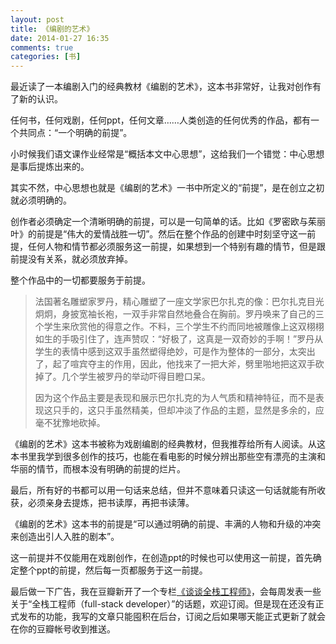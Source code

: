 ```yaml
---
layout: post
title: 《编剧的艺术》
date: 2014-01-27 16:35
comments: true
categories: [书]
---
```


最近读了一本编剧入门的经典教材《编剧的艺术》，这本书非常好，让我对创作有了新的认识。

<!--more-->

任何书，任何戏剧，任何ppt，任何文章……人类创造的任何优秀的作品，都有一个共同点：“一个明确的前提”。

小时候我们语文课作业经常是“概括本文中心思想”，这给我们一个错觉：中心思想是事后提炼出来的。

其实不然，中心思想也就是《编剧的艺术》一书中所定义的“前提”，是在创立之初就必须明确的。

创作者必须确定一个清晰明确的前提，可以是一句简单的话。比如《罗密欧与茱丽叶》的前提是“伟大的爱情战胜一切”。然后在整个作品的创建中时刻坚守这一前提，任何人物和情节都必须服务这一前提，如果想到一个特别有趣的情节，但是跟前提没有关系，就必须放弃掉。

整个作品中的一切都要服务于前提。

> 法国著名雕塑家罗丹，精心雕塑了一座文学家巴尔扎克的像：巴尔扎克目光炯炯，身披宽袖长袍，一双手非常自然地叠合在胸前。罗丹唤来了自己的三个学生来欣赏他的得意之作。不料，三个学生不约而同地被雕像上这双栩栩如生的手吸引住了，连声赞叹：“好极了，这真是一双奇妙的手啊！”罗丹从学生的表情中感到这双手虽然塑得绝妙，可是作为整体的一部分，太突出了，起了喧宾夺主的作用，因此，他找来了一把大斧，劈里啪地把这双手砍掉了。几个学生被罗丹的举动吓得目瞪口呆。
>
> 因为这个作品主要是表现和展示巴尔扎克的为人气质和精神特征，而不是表现这只手的，这只手虽然精美，但却冲淡了作品的主题，显然是多余的，应毫不犹豫地砍掉。

《编剧的艺术》这本书被称为戏剧编剧的经典教材，但我推荐给所有人阅读。从这本书里我学到很多创作的技巧，也能在看电影的时候分辨出那些空有漂亮的主演和华丽的情节，而根本没有明确的前提的烂片。

最后，所有好的书都可以用一句话来总结，但并不意味着只读这一句话就能有所收获，必须亲身去提炼，把书读厚，再把书读薄。

《编剧的艺术》这本书的前提是“可以通过明确的前提、丰满的人物和升级的冲突来创造出引人入胜的剧本”。

这一前提并不仅能用在戏剧创作，在创造ppt的时候也可以使用这一前提，首先确定整个ppt的前提，然后每一页都服务于这一前提。

最后做一下广告，我在豆瓣新开了一个专栏[《谈谈全栈工程师》](http://read.douban.com/column/226077/)，会每周发表一些关于“全栈工程师（full-stack developer）”的话题，欢迎订阅。但是现在还没有正式发布的功能，我写的文章只能囤积在后台，订阅之后如果哪天能正式更新了就会在你的豆瓣帐号收到推送。